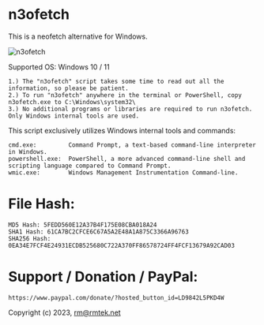 # n3ofetch

This is a neofetch alternative for Windows.

![n3ofetch](https://github.com/rmtek/n3ofetch/assets/24634504/7c0fe5de-7a04-4f8d-8bda-8022e8ca4e94)

Supported OS: Windows 10 / 11

    1.) The "n3ofetch" script takes some time to read out all the information, so please be patient.
    2.) To run "n3ofetch" anywhere in the terminal or PowerShell, copy n3ofetch.exe to C:\Windows\system32\
    3.) No additional programs or libraries are required to run n3ofetch. Only Windows internal tools are used.

This script exclusively utilizes Windows internal tools and commands:

    cmd.exe:         Command Prompt, a text-based command-line interpreter in Windows.
    powershell.exe:  PowerShell, a more advanced command-line shell and scripting language compared to Command Prompt.
    wmic.exe:        Windows Management Instrumentation Command-line.


# File Hash:

    MD5 Hash: 5FEDD560E12A37B4F175E08CBA018A24
    SHA1 Hash: 61CA7BC2CFCE6C67A5A2E48A1A875C3366A96763
    SHA256 Hash: 0EA34E7FCF4E24931ECDB525680C722A370FF86578724FF4FCF13679A92CAD03


# Support / Donation / PayPal:
    https://www.paypal.com/donate/?hosted_button_id=LD9842L5PKD4W


Copyright (c) 2023, rm@rmtek.net
